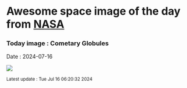 
# Awesome space image of the day from [NASA](https://api.nasa.gov/)

### Today image : Cometary Globules
Date : 2024-07-16

![](https://apod.nasa.gov/apod/image/2407/CometaryGlobs_Pugh_1080.jpg)

<small>Latest update : Tue Jul 16 06:20:32 2024</small>
        